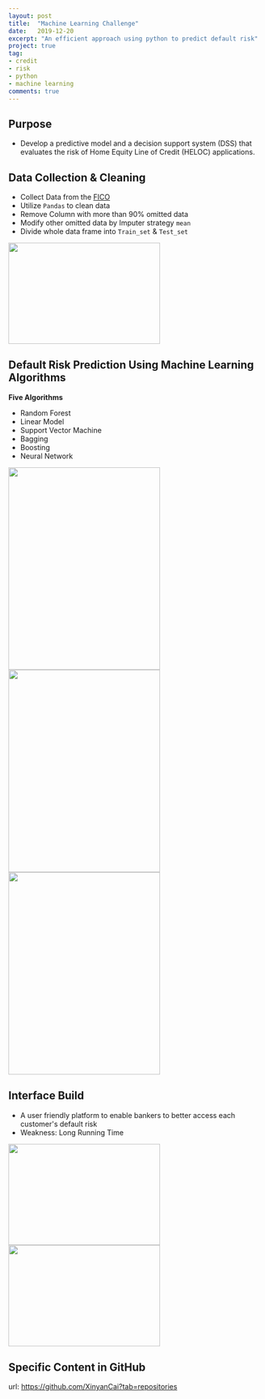 ```yaml
---
layout: post
title:  "Machine Learning Challenge"
date:   2019-12-20
excerpt: "An efficient approach using python to predict default risk"
project: true
tag:
- credit 
- risk
- python
- machine learning
comments: true
---
```


    
## Purpose
* Develop a predictive model and a decision support system (DSS) that evaluates the risk of Home Equity Line of Credit (HELOC) applications.
      
      
## Data Collection & Cleaning
* Collect Data from the [FICO](https://community.fico.com/s/explainable-machinelearning-challenge)
* Utilize `Pandas` to clean data
* Remove Column with more than 90% omitted data
* Modify other omitted data by Imputer strategy `mean`
* Divide whole data frame into `Train_set` & `Test_set`

<img src="http://r.photo.store.qq.com/psc?/V10MU7Rq18V88Z/zxjvJoYbvlQPq4wKS16LamFgsLsCkC5MtzbhF8aOBEUYy7h3t6o6JFcHwoOXvX5YyZWNGr1eicRyDyZEHuHHOVJ7WqLCGhw2lXkV7lQJwng!/r" width = "300" height = "200">


## Default Risk Prediction Using Machine Learning Algorithms
**Five Algorithms**
* Random Forest
* Linear Model
* Support Vector Machine
* Bagging
* Boosting
* Neural Network

<img src="http://r.photo.store.qq.com/psc?/V10MU7Rq18V88Z/zxjvJoYbvlQPq4wKS16LaneuZPDGZK30pGlNOUp3aUPppeQroPWWusjsbhPolR7fXjVRxJMZvgB5MaipDJ21ZlwFmERQY94sc2SS9WFNnZg!/r" width = "300" height = "400">
<img src="http://r.photo.store.qq.com/psc?/V10MU7Rq18V88Z/zxjvJoYbvlQPq4wKS16Lav.FXSYSziyvcBnUCZ7xpC9FU*sREf1fy9VfICvHKJu3ka7D5I0hL.uqVmnR2U2iKtzTo4LzKErSL0be8lhPRTc!/r" width = "300" height = "400">
<img src="http://r.photo.store.qq.com/psc?/V10MU7Rq18V88Z/zxjvJoYbvlQPq4wKS16LanBHooZI2hpcyrtoTEQTNyVN9KqWBdNWsKhDgw9qE4LsQyGj5AnKuHl61RV4rzL3Aq1xLwwh.DUG2j8WV8yBLK4!/r" width = "300" height = "400">

## Interface Build
* A user friendly platform to enable bankers to better access each customer's default risk
* Weakness: Long Running Time

<img src="http://r.photo.store.qq.com/psc?/V10MU7Rq18V88Z/zxjvJoYbvlQPq4wKS16Laorq5XcnI8cTO5lJ1*fVFpCXh*xvtA9orTDXvLE8MdwKwGxCQ2Pa2ig.BsXpNpDBSINIkrwaMPGU6.XF*oq4Z1g!/r" width = "300" height = "200">
<img src="http://r.photo.store.qq.com/psc?/V10MU7Rq18V88Z/zxjvJoYbvlQPq4wKS16LahFJLzqghaqRFMe6XUsoITxQRjIexwZQ6B5op42Ch0np2MFemv1SxIPj5tqdFKfgrRonnAkF.2ZliDA3TMi8*eY!/r" width = "300" height = "200">


## Specific Content in GitHub

url: <https://github.com/XinyanCai?tab=repositories>

